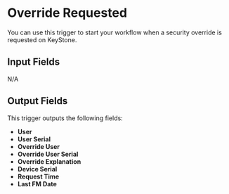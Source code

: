 # Override Requested

You can use this trigger to start your workflow when a security override is requested on KeyStone.


## Input Fields

N/A

## Output Fields

This trigger outputs the following fields:

- **User**
- **User Serial**
- **Override User**
- **Override User Serial**
- **Override Explanation**
- **Device Serial**
- **Request Time**
- **Last FM Date**